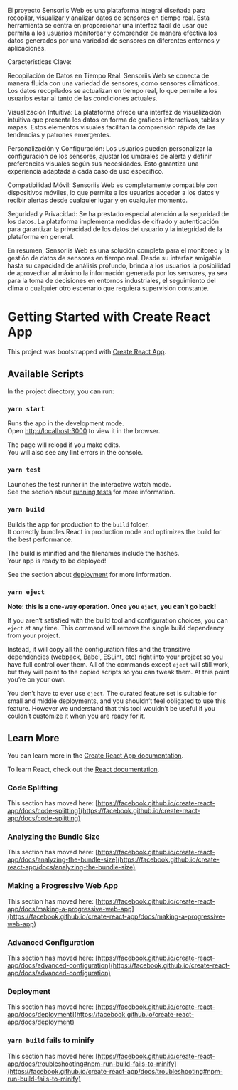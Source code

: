 El proyecto Sensoriis Web es una plataforma integral diseñada para recopilar, visualizar y analizar datos de sensores en tiempo real. Esta herramienta se centra en proporcionar una interfaz fácil de usar que permita a los usuarios monitorear y comprender de manera efectiva los datos generados por una variedad de sensores en diferentes entornos y aplicaciones.

Características Clave:

Recopilación de Datos en Tiempo Real: Sensoriis Web se conecta de manera fluida con una variedad de sensores, como sensores climáticos. Los datos recopilados se actualizan en tiempo real, lo que permite a los usuarios estar al tanto de las condiciones actuales.

Visualización Intuitiva: La plataforma ofrece una interfaz de visualización intuitiva que presenta los datos en forma de gráficos interactivos, tablas y mapas. Estos elementos visuales facilitan la comprensión rápida de las tendencias y patrones emergentes.

Personalización y Configuración: Los usuarios pueden personalizar la configuración de los sensores, ajustar los umbrales de alerta y definir preferencias visuales según sus necesidades. Esto garantiza una experiencia adaptada a cada caso de uso específico.

Compatibilidad Móvil: Sensoriis Web es completamente compatible con dispositivos móviles, lo que permite a los usuarios acceder a los datos y recibir alertas desde cualquier lugar y en cualquier momento.

Seguridad y Privacidad: Se ha prestado especial atención a la seguridad de los datos. La plataforma implementa medidas de cifrado y autenticación para garantizar la privacidad de los datos del usuario y la integridad de la plataforma en general.

En resumen, Sensoriis Web es una solución completa para el monitoreo y la gestión de datos de sensores en tiempo real. Desde su interfaz amigable hasta su capacidad de análisis profundo, brinda a los usuarios la posibilidad de aprovechar al máximo la información generada por los sensores, ya sea para la toma de decisiones en entornos industriales, el seguimiento del clima o cualquier otro escenario que requiera supervisión constante.

# Getting Started with Create React App

This project was bootstrapped with [Create React App](https://github.com/facebook/create-react-app).

## Available Scripts

In the project directory, you can run:

### `yarn start`

Runs the app in the development mode.\
Open [http://localhost:3000](http://localhost:3000) to view it in the browser.

The page will reload if you make edits.\
You will also see any lint errors in the console.

### `yarn test`

Launches the test runner in the interactive watch mode.\
See the section about [running tests](https://facebook.github.io/create-react-app/docs/running-tests) for more information.

### `yarn build`

Builds the app for production to the `build` folder.\
It correctly bundles React in production mode and optimizes the build for the best performance.

The build is minified and the filenames include the hashes.\
Your app is ready to be deployed!

See the section about [deployment](https://facebook.github.io/create-react-app/docs/deployment) for more information.

### `yarn eject`

**Note: this is a one-way operation. Once you `eject`, you can’t go back!**

If you aren’t satisfied with the build tool and configuration choices, you can `eject` at any time. This command will remove the single build dependency from your project.

Instead, it will copy all the configuration files and the transitive dependencies (webpack, Babel, ESLint, etc) right into your project so you have full control over them. All of the commands except `eject` will still work, but they will point to the copied scripts so you can tweak them. At this point you’re on your own.

You don’t have to ever use `eject`. The curated feature set is suitable for small and middle deployments, and you shouldn’t feel obligated to use this feature. However we understand that this tool wouldn’t be useful if you couldn’t customize it when you are ready for it.

## Learn More

You can learn more in the [Create React App documentation](https://facebook.github.io/create-react-app/docs/getting-started).

To learn React, check out the [React documentation](https://reactjs.org/).

### Code Splitting

This section has moved here: [https://facebook.github.io/create-react-app/docs/code-splitting](https://facebook.github.io/create-react-app/docs/code-splitting)

### Analyzing the Bundle Size

This section has moved here: [https://facebook.github.io/create-react-app/docs/analyzing-the-bundle-size](https://facebook.github.io/create-react-app/docs/analyzing-the-bundle-size)

### Making a Progressive Web App

This section has moved here: [https://facebook.github.io/create-react-app/docs/making-a-progressive-web-app](https://facebook.github.io/create-react-app/docs/making-a-progressive-web-app)

### Advanced Configuration

This section has moved here: [https://facebook.github.io/create-react-app/docs/advanced-configuration](https://facebook.github.io/create-react-app/docs/advanced-configuration)

### Deployment

This section has moved here: [https://facebook.github.io/create-react-app/docs/deployment](https://facebook.github.io/create-react-app/docs/deployment)

### `yarn build` fails to minify

This section has moved here: [https://facebook.github.io/create-react-app/docs/troubleshooting#npm-run-build-fails-to-minify](https://facebook.github.io/create-react-app/docs/troubleshooting#npm-run-build-fails-to-minify)
